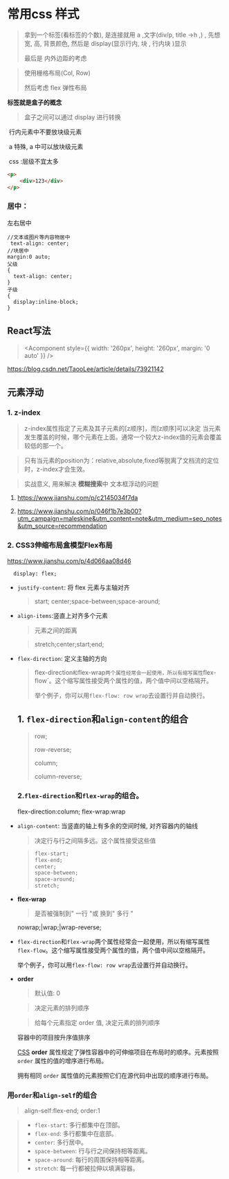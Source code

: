 # 常用css 样式

> 拿到一个标签(看标签的个数), 是连接就用 a ,文字(div/p, title ->h  ,) , 先想  宽, 高, 背景颜色,  然后是 display(显示行内, 块 , 行内块 )显示
>
> 最后是 内外边距的考虑

> 使用栅格布局(Col, Row)
>
> 然后考虑   flex   弹性布局

**标签就是盒子的概念**

> 盒子之间可以通过 display 进行转换

​			  行内元素中不要放块级元素

​			 a 特殊,  a 中可以放块级元素

​			 css :层级不宜太多

``` html
<p>
	<div>123</div>
</p>
```



### 居中：

左右居中

```
//文本或图片等内容物居中
 text-align: center;
//块居中
margin:0 auto;
父级
{
  text-align: center;
}
子级
{
  display:inline-block;
}
```

## React写法

>  <Acomponent	 style={{ width: '260px', height: '260px', margin: '0 auto' }} />



https://blog.csdn.net/TaooLee/article/details/73921142



## 元素浮动

### 1. z-index

> z-index属性指定了元素及其子元素的[z顺序]，而[z顺序]可以决定
> 当元素发生覆盖的时候，哪个元素在上面。通常一个较大z-index值的元素会覆盖较低的那一个。

> 只有当元素的position为：relative,absolute,fixed等脱离了文档流的定位时，z-index才会生效。

> 实战意义, 用来解决 **模糊搜索**中 文本框浮动的问题



1. https://www.jianshu.com/p/c2145034f7da

2. https://www.jianshu.com/p/046f1b7e3b00?utm_campaign=maleskine&utm_content=note&utm_medium=seo_notes&utm_source=recommendation

### 2. CSS3伸缩布局盒模型Flex布局

https://www.jianshu.com/p/4d066aa08d46

> 

```
  display: flex;
```

- `justify-content`: 将 flex 元素与主轴对齐

  >  start; center;space-between;space-around;

- `align-items`:竖直上对齐多个元素

  > 元素之间的距离

  

  > stretch;center;start;end;

- `flex-direction`: 定义主轴的方向

  > flex-direction`和`flex-wrap`两个属性经常会一起使用，所以有缩写属性`flex-flow`。这个缩写属性接受两个属性的值，两个值中间以空格隔开。
  >
  > 举个例子，你可以用`flex-flow: row wrap`去设置行并自动换行。

  

  ## 1. `flex-direction`和`align-content`的组合

  

  > row;
  >
  > row-reverse;
  >
  > column;
  >
  > column-reverse;

  ### 2.`flex-direction`和`flex-wrap`的组合。

  flex-direction:column;
  flex-wrap:wrap

  

- `align-content`: 当竖直的轴上有多余的空间时候, 对齐容器内的轴线

  > 决定行与行之间隔多远。这个属性接受这些值

  > ```css
  > flex-start;
  > flex-end;
  > center;
  > space-between;
  > space-around;
  > stretch; 
  > ```
  >
  > 



- **flex-wrap**

  > 是否被强制到" 一行  "或 换到" 多行 "

  nowrap;|wrap;|wrap-reverse;

- `flex-direction`和`flex-wrap`两个属性经常会一起使用，所以有缩写属性`flex-flow`。这个缩写属性接受两个属性的值，两个值中间以空格隔开。

  举个例子，你可以用`flex-flow: row wrap`去设置行并自动换行。

  

- **order**

  > 默认值: 0

  > 决定元素的排列顺序

  > 给每个元素指定 order 值, 决定元素的排列顺序

  容器中的项目按升序值排序

  [CSS](https://developer.mozilla.org/zh-CN/docs/CSS) **order** 属性规定了弹性容器中的可伸缩项目在布局时的顺序。元素按照 `order` 属性的值的增序进行布局。

  拥有相同 `order` 属性值的元素按照它们在源代码中出现的顺序进行布局。

  



### 用`order`和`align-self`的组合

>align-self:flex-end;
>order:1



> - `flex-start`: 多行都集中在顶部。
> - `flex-end`: 多行都集中在底部。
> - `center`: 多行居中。
> - `space-between`: 行与行之间保持相等距离。
> - `space-around`: 每行的周围保持相等距离。
> - `stretch`: 每一行都被拉伸以填满容器。